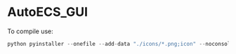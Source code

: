 # AutoECS_GUI

To compile use:
```c#
python pyinstaller --onefile --add-data "./icons/*.png;icon" --noconsole --icon="./icons/favicon.ico" --clean AutoECS.py
```